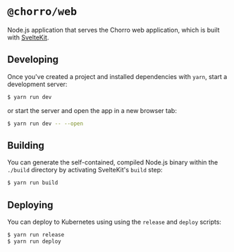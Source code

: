 # `@chorro/web`

Node.js application that serves the Chorro web application, which is built with
[SvelteKit](https://kit.svelte.dev/).

## Developing

Once you've created a project and installed dependencies with `yarn`, start a
development server:

```bash
$ yarn run dev
```

or start the server and open the app in a new browser tab:

```bash
$ yarn run dev -- --open
```

## Building

You can generate the self-contained, compiled Node.js binary within the
`./build` directory by activating SvelteKit's `build` step:

```bash
$ yarn run build
```

## Deploying

You can deploy to Kubernetes using using the `release` and `deploy` scripts:

```bash
$ yarn run release
$ yarn run deploy
```
